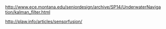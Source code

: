 
http://www.ece.montana.edu/seniordesign/archive/SP14/UnderwaterNavigation/kalman_filter.html

http://plaw.info/articles/sensorfusion/
